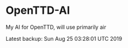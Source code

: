# OpenTTD-AI
My AI for OpenTTD, will use primarily air

Latest backup: Sun Aug 25 03:28:01 UTC 2019
